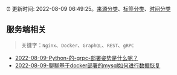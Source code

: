 :alarm_clock: 更新时间: 2022-08-09 06:49:25。[来源分类](../README.md)、[标签分类](../TAGS.md)、[时间分类](../TIMELINE.md)

## 服务端相关


> 关键字：`Nginx`、`Docker`、`GraphQL`、`REST`、`gRPC`



- [2022-08-09-Python-的-grpc-部署姿势是什么呢？](https://www.v2ex.com/t/871673) 
- [2022-08-09-聊聊基于docker部署的mysql如何进行数据恢复](https://toutiao.io/k/fwmn8p8) 
